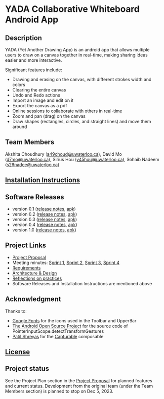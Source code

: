 # YADA Collaborative Whiteboard Android App

## Description
YADA (Yet Another Drawing App) is an android app that allows multiple users to draw on a canvas together in real-time, making sharing ideas easier and more interactive.

Significant features include:
- Drawing and erasing on the canvas, with different strokes width and colors
- Clearing the entire canvas
- Undo and Redo actions
- Import an image and edit on it
- Export the canvas as a pdf
- Online sessions to collaborate with others in real-time 
- Zoom and pan (drag) on the canvas
- Draw shapes (rectangles, circles, and straight lines) and move them around

## Team Members
Akshita Choudhury (a49choud@uwaterloo.ca),
David Mo (d7mo@uwaterloo.ca),
Sirius Hou (y45hou@uwaterloo.ca),
Sohaib Nadeem (s26nadee@uwaterloo.ca)

## [Installation Instructions](https://git.uwaterloo.ca/s26nadee/cs346-project/-/wikis/Installation-Instructions) 

## Software Releases
* version 0.1 ([release notes](https://git.uwaterloo.ca/s26nadee/cs346-project/-/blob/main/releases/v0.1-release-notes.md), [apk](https://git.uwaterloo.ca/s26nadee/cs346-project/-/blob/main/releases/v0.1-build.apk))
* version 0.2 ([release notes](https://git.uwaterloo.ca/s26nadee/cs346-project/-/blob/main/releases/v0.2-release-notes.md), [apk](https://git.uwaterloo.ca/s26nadee/cs346-project/-/blob/main/releases/v0.2-build.apk))
* version 0.3 ([release notes](https://git.uwaterloo.ca/s26nadee/cs346-project/-/blob/main/releases/v0.3-release-notes.md), [apk](https://git.uwaterloo.ca/s26nadee/cs346-project/-/blob/main/releases/v0.3-build.apk))
* version 0.4 ([release notes](https://git.uwaterloo.ca/s26nadee/cs346-project/-/blob/main/releases/v0.4-release-notes.md), [apk](https://git.uwaterloo.ca/s26nadee/cs346-project/-/blob/main/releases/v0.4-build.apk))
* version 1.0 ([release notes](https://git.uwaterloo.ca/s26nadee/cs346-project/-/blob/main/releases/v1.0-release-notes.md), [apk](https://git.uwaterloo.ca/s26nadee/cs346-project/-/blob/main/releases/v1.0-build.apk))

## Project Links
- [Project Proposal](https://git.uwaterloo.ca/s26nadee/cs346-project/-/wikis/Project-Proposal)
- Meeting minutes: [Sprint 1](https://git.uwaterloo.ca/s26nadee/cs346-project/-/wikis/Sprint-1-Meeting-Minutes), 
[Sprint 2](https://git.uwaterloo.ca/s26nadee/cs346-project/-/wikis/Sprint-2-Meeting-Minutes), [Sprint 3](https://git.uwaterloo.ca/s26nadee/cs346-project/-/wikis/Sprint-3-Meeting-Minutes), [Sprint 4](https://git.uwaterloo.ca/s26nadee/cs346-project/-/wikis/Sprint-4-Meeting-Minutes)
- [Requirements](https://git.uwaterloo.ca/s26nadee/cs346-project/-/wikis/Requirements)
- [Architecture & Design](https://git.uwaterloo.ca/s26nadee/cs346-project/-/wikis/Architecture-and-Design)
- [Reflections on practices](https://git.uwaterloo.ca/s26nadee/cs346-project/-/wikis/Reflections-on-practices)
- Software Releases and Installation Instructions  are mentioned above

## Acknowledgment
Thanks to:
- [Google Fonts](https://fonts.google.com/icons) for the icons used in the Toolbar and UpperBar
- [The Android Open Source Project](https://source.android.com/) for the source code of PointerInputScope.detectTransformGestures
- [Patil Shreyas](https://github.com/PatilShreyas) for the [Capturable](https://github.com/PatilShreyas/Capturable) composable

## [License](https://git.uwaterloo.ca/s26nadee/cs346-project/-/blob/main/LICENSE.txt)

## Project status
See the Project Plan section in the [Project Proposal](https://git.uwaterloo.ca/s26nadee/cs346-project/-/wikis/Project-Proposal) for planned features and current status. Development from the original team (under the Team Members section) is planned to stop on Dec 5, 2023.
